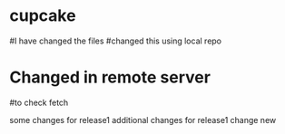 # cupcake
#I have changed the files
#changed this using local repo
# Changed in remote server

#to check fetch

some changes for release1
additional changes for release1
change new

